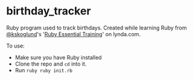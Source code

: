 # birthday_tracker
Ruby program used to track birthdays. Created while learning Ruby from [@kskoglund](https://twitter.com/kskoglund)'s '[Ruby Essential Training](http://www.lynda.com/Ruby-tutorials/essential-training/47905-2.html)' on lynda.com.

To use:

- Make sure you have Ruby installed
- Clone the repo and `cd` into it.
- Run `ruby ruby init.rb`
